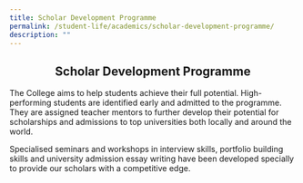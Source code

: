 ```yaml
---
title: Scholar Development Programme
permalink: /student-life/academics/scholar-development-programme/
description: ""
---
```

## <center> Scholar Development Programme </center>

The College aims to help students achieve their full potential. High-performing students are identified early and admitted to the programme. They are assigned teacher mentors to further develop their potential for scholarships and admissions to top universities both locally and around the world.

Specialised seminars and workshops in interview skills, portfolio building skills and university admission essay writing have been developed specially to provide our scholars with a competitive edge.